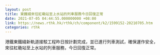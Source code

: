 ```yaml
---
layout: post
title: 東鐵綫來往紅磡站至上水站的列車服務今日回復正常
date: 2021-07-05 04:44:55.000000000 +08:00
link: https://news.rthk.hk/rthk/ch/component/k2/1599152-20210705.htm
categories: rthk
---
```


港鐵東鐵綫新軌道接駁工程昨日按計劃完成，並已進行列車測試，確保運作安全，來往紅磡站至上水站的列車服務，今日回復正常。
